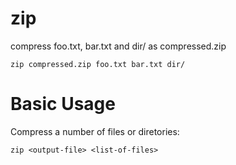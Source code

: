 # zip

compress foo.txt, bar.txt and dir/ as compressed.zip

    zip compressed.zip foo.txt bar.txt dir/



# Basic Usage

Compress a number of files or diretories:

    zip <output-file> <list-of-files>


